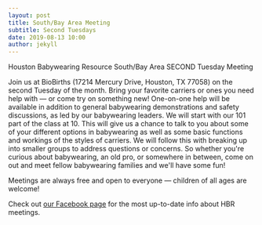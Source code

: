 ```yaml
---
layout: post
title: South/Bay Area Meeting
subtitle: Second Tuesdays
date: 2019-08-13 10:00
author: jekyll
---
```

Houston Babywearing Resource South/Bay Area SECOND Tuesday Meeting

Join us at BioBirths (17214 Mercury Drive, Houston, TX 77058) on the second Tuesday of the month. Bring your favorite carriers or ones you need help with — or come try on something new! One-on-one help will be available in addition to general babywearing demonstrations and safety discussions, as led by our babywearing leaders. We will start with our 101 part of the class at 10. This will give us a chance to talk to you about some of your different options in babywearing as well as some basic functions and workings of the styles of carriers. We will follow this with breaking up into smaller groups to address questions or concerns. So whether you're curious about babywearing, an old pro, or somewhere in between, come on out and meet fellow babywearing families and we'll have some fun!

Meetings are always free and open to everyone — children of all ages are welcome!

Check out [our Facebook page][facebook-2nd-Tu] for the most up-to-date info about HBR meetings.

[facebook-2nd-Tu]: https://www.facebook.com/events/928943884162547/